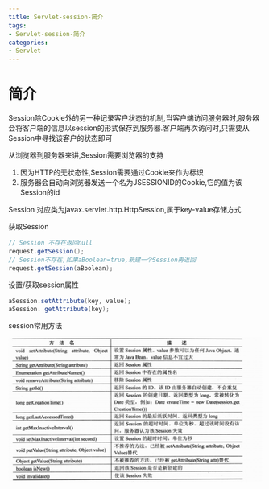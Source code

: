 ```yaml
---
title: Servlet-session-简介
tags: 
- Servlet-session-简介
categories: 
- Servlet
---
```


# 简介

Session除Cookie外的另一种记录客户状态的机制,当客户端访问服务器时,服务器会将客户端的信息以session的形式保存到服务器.客户端再次访问时,只需要从Session中寻找该客户的状态即可

从浏览器到服务器来讲,Session需要浏览器的支持
1. 因为HTTP的无状态性,Session需要通过Cookie来作为标识
2. 服务器会自动向浏览器发送一个名为JSESSIONID的Cookie,它的值为该Session的id

Session 对应类为javax.servlet.http.HttpSession,属于key-value存储方式

获取Session
```java
// Session 不存在返回null
request.getSession();
// Session不存在,如果aBoolean=true,新建一个Session再返回
request.getSession(aBoolean);
```

设置/获取session属性
```java
aSession.setAttribute(key, value);
aSession. getAttribute(key);
```

session常用方法

![session](https://raw.githubusercontent.com/FameLsy/Images/master/servlet/session.png)
